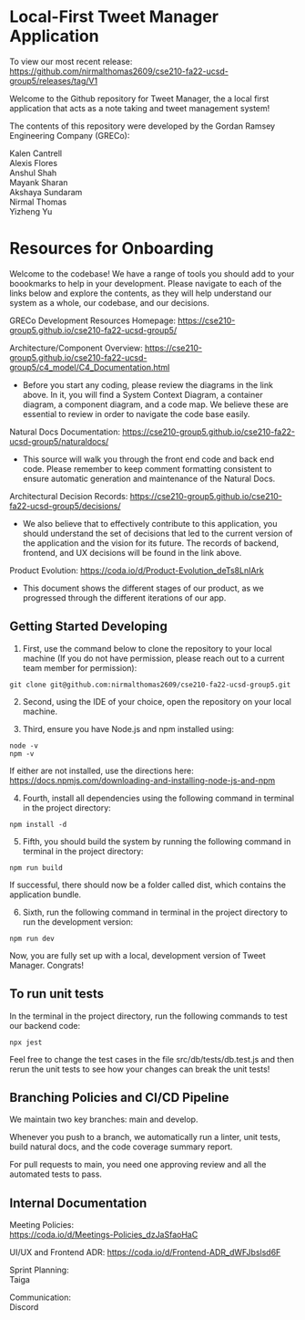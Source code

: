 # Local-First Tweet Manager Application

To view our most recent release: https://github.com/nirmalthomas2609/cse210-fa22-ucsd-group5/releases/tag/V1  

Welcome to the Github repository for Tweet Manager, the a local first application that acts as a note taking and tweet management system!  

The contents of this repository were developed by the Gordan Ramsey Engineering Company (GRECo):

Kalen Cantrell  
Alexis Flores  
Anshul Shah  
Mayank Sharan  
Akshaya Sundaram  
Nirmal Thomas  
Yizheng Yu  

# Resources for Onboarding

Welcome to the codebase! We have a range of tools you should add to your boookmarks to help in your development. Please navigate to each of the links below and explore the contents, as they will help understand our system as a whole, our codebase, and our decisions.

GRECo Development Resources Homepage:
https://cse210-group5.github.io/cse210-fa22-ucsd-group5/

Architecture/Component Overview:
https://cse210-group5.github.io/cse210-fa22-ucsd-group5/c4_model/C4_Documentation.html

- Before you start any coding, please review the diagrams in the link above. In it, you will find a System Context Diagram, a container diagram, a component diagram, and a code map. We believe these are essential to review in order to navigate the code base easily.

Natural Docs Documentation:
https://cse210-group5.github.io/cse210-fa22-ucsd-group5/naturaldocs/

- This source will walk you through the front end code and back end code. Please remember to keep comment formatting consistent to ensure automatic generation and maintenance of the Natural Docs.

Architectural Decision Records:
https://cse210-group5.github.io/cse210-fa22-ucsd-group5/decisions/

- We also believe that to effectively contribute to this application, you should understand the set of decisions that led to the current version of the application and the vision for its future. The records of backend, frontend, and UX decisions will be found in the link above.

Product Evolution:
https://coda.io/d/Product-Evolution_deTs8LnIArk

- This document shows the different stages of our product, as we progressed through the different iterations of our app.

## Getting Started Developing

1. First, use the command below to clone the repository to your local machine (If you do not have permission, please reach out to a current team member for permission):

`git clone git@github.com:nirmalthomas2609/cse210-fa22-ucsd-group5.git`

2. Second, using the IDE of your choice, open the repository on your local machine.

3. Third, ensure you have Node.js and npm installed using:  

`node -v`  
`npm -v`  

If either are not installed, use the directions here: https://docs.npmjs.com/downloading-and-installing-node-js-and-npm  

4. Fourth, install all dependencies using the following command in terminal in the project directory:  

`npm install -d`  

5. Fifth, you should build the system by running the following command in terminal in the project directory:  

`npm run build`  

If successful, there should now be a folder called dist, which contains the application bundle.  

6. Sixth, run the following command in terminal in the project directory to run the development version:  

`npm run dev`  

Now, you are fully set up with a local, development version of Tweet Manager. Congrats!   

## To run unit tests

In the terminal in the project directory, run the following commands to test our backend code:  

`npx jest`  

Feel free to change the test cases in the file src/db/tests/db.test.js and then rerun the unit tests to see how your changes can break the unit tests!

## Branching Policies and CI/CD Pipeline

We maintain two key branches: main and develop. 

Whenever you push to a branch, we automatically run a linter, unit tests, build natural docs, and the code coverage summary report. 

For pull requests to main, you need one approving review and all the automated tests to pass.

## Internal Documentation

Meeting Policies:  
https://coda.io/d/Meetings-Policies_dzJaSfaoHaC 

UI/UX and Frontend ADR:
https://coda.io/d/Frontend-ADR_dWFJbslsd6F

Sprint Planning:  
Taiga

Communication:  
Discord


